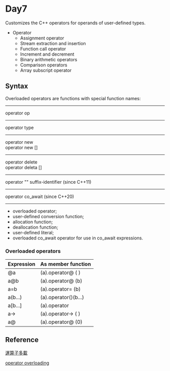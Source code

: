 # Day7

Customizes the C++ operators for operands of user-defined types.

- Operator
  - Assignment operator
  - Stream extraction and insertion
  - Function call operator
  - Increment and decrement
  - Binary arithmetic operators
  - Comparison operators
  - Array subscript operator

## Syntax

Overloaded operators are functions with special function names:

---
operator op

---
operator type

---
operator new  
operator new []

---
operator delete  
operator deleta []

---
operator "" suffix-identifier (since C++11)

---
operator co_await (since C++20)

---

- overloaded operator;
- user-defined conversion function;
- allocation function;
- deallocation function;
- user-defined literal;
- overloaded co_await operator for use in co_await expressions.

### Overloaded operators

|Expression|As member function  |
|----------|--------------------|
|@a        |(a).operator@ ( )   |
|a@b       |(a).operator@ (b)   |
|a=b       |(a).operator= (b)   |
|a(b...)   |(a).operator()(b...)|
|a[b...]   |(a).operator[](b...)|
|a->       |(a).operator-> ( )  |
|a@        |(a).operator@ (0)   |

## Reference

[運算子多載](https://learn.microsoft.com/zh-tw/cpp/cpp/operator-overloading?view=msvc-170)

[operator overloading](https://en.cppreference.com/w/cpp/language/operators)
